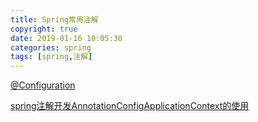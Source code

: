 ```yaml
---
title: Spring常用注解
copyright: true
date: 2019-01-16 10:05:30
categories: spring
tags: [spring,注解]
---
```


[@Configuration](http://www.cnblogs.com/duanxz/p/7493276.html)

[spring注解开发AnnotationConfigApplicationContext的使用](https://www.cnblogs.com/kaituorensheng/p/8024199.html)


